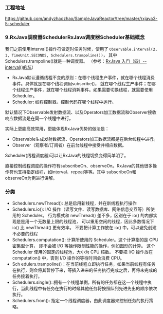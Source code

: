 ### 工程地址
https://github.com/andyzhaozhao/SampleJavaReactor/tree/master/rxjava3-5-scheduler

### 9.RxJava调度器SchedulerRxJava调度器Scheduler基础概念
我们之前使用interval()操作符做定时任务时候，使用了 `Observable.interval(2, 1, TimeUnit.SECONDS, Schedulers.trampoline())`，
其中Schedulers.trampoline()就是一种调度器。 （参考：[RxJava 入门（四）-- interval()的坑](https://blog.csdn.net/u011033906/article/details/59753576)）

* RxJava默认遵循线程不变的原则：在哪个线程生产事件，就在哪个线程消费事件。具体就是在哪个线程调用subscribe()，
就在哪个线程生产事件；在哪个线程生产事件，就在哪个线程消耗事件。如果需要切换线程，就需要使用Scheduler。
* Scheduler: 线程控制器。控制代码在哪个线程中运行。

默认情况下Observable发射数据流、以及Operators加工数据流和Observer接收响应数据流是在同一个线程中进行。

实际上更能高效常用，更能体现RxJava优势的做法是：
* Observable生成发射数据流、Operators加工数据流都是在后台线程中进行。
* Observer（观察者/订阅者）在前台线程中接受并相应数据。

Scheduler(线程调度器)可以让RxJava的线程切换变得简单明了。

直接控制线程调度的操作符有subscribeOn、observeOn。RxJava的其他很多操作符也支持指定线程，如interval，repeat等等。其中
subscribeOn和observeOn为例进行讲解。

### 分类
* Schedulers.newThread(): 总是启用新线程，并在新线程执行操作
* Schedulers.io(): I/O 操作（读写文件、读写数据库、网络信息交互等）所使用的 Scheduler。
行为模式和 newThread() 差不多，区别在于 io() 的内部实现是是用一个无数量上限的线程池，
可以重用空闲的线程，因此多数情况下 io() 比 newThread() 更有效率。
不要把计算工作放在 io() 中，可以避免创建不必要的线程
* Schedulers.computation(): 计算所使用的 Scheduler。这个计算指的是 CPU 密集型计算，
即不会被 I/O 等操作限制性能的操作，例如图形的计算。
这个 Scheduler 使用的固定的线程池，大小为 CPU 核数。
不要把 I/O 操作放在 computation() 中，否则 I/O 操作的等待时间会浪费 CPU。               
* Sch   edulers.trampoline()：在当前线程立即执行任务，如果当前线程有任务在执行，则会将其暂停下来，等插入进来的任务执行完成之后，再将未完成的任务接着执行。  
* Schedulers.single()::拥有一个线程单例，所有的任务都在这一个线程中执行，当此线程中有任务在执行的时候其他任务将按照队列先进先出的顺序依次执行。
* Schedulers.from(): 指定一个线程调度器，由此调度器来控制任务的执行策略。
